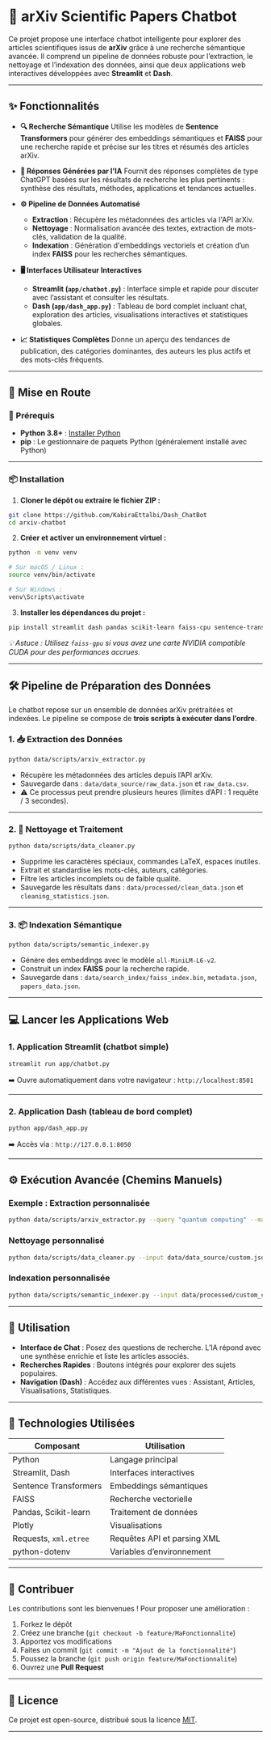 # 🔬 arXiv Scientific Papers Chatbot

Ce projet propose une interface chatbot intelligente pour explorer des articles scientifiques issus de **arXiv** grâce à une recherche sémantique avancée. Il comprend un pipeline de données robuste pour l’extraction, le nettoyage et l’indexation des données, ainsi que deux applications web interactives développées avec **Streamlit** et **Dash**.

---

## ✨ Fonctionnalités

* **🔍 Recherche Sémantique**
  Utilise les modèles de **Sentence Transformers** pour générer des embeddings sémantiques et **FAISS** pour une recherche rapide et précise sur les titres et résumés des articles arXiv.

* **🤖 Réponses Générées par l'IA**
  Fournit des réponses complètes de type ChatGPT basées sur les résultats de recherche les plus pertinents : synthèse des résultats, méthodes, applications et tendances actuelles.

* **⚙️ Pipeline de Données Automatisé**

  * **Extraction** : Récupère les métadonnées des articles via l'API arXiv.
  * **Nettoyage** : Normalisation avancée des textes, extraction de mots-clés, validation de la qualité.
  * **Indexation** : Génération d'embeddings vectoriels et création d’un index **FAISS** pour les recherches sémantiques.

* **🖥️ Interfaces Utilisateur Interactives**

  * **Streamlit (`app/chatbot.py`)** : Interface simple et rapide pour discuter avec l’assistant et consulter les résultats.
  * **Dash (`app/dash_app.py`)** : Tableau de bord complet incluant chat, exploration des articles, visualisations interactives et statistiques globales.

* **📈 Statistiques Complètes**
  Donne un aperçu des tendances de publication, des catégories dominantes, des auteurs les plus actifs et des mots-clés fréquents.

---

## 🚀 Mise en Route

### 🔧 Prérequis

* **Python 3.8+** : [Installer Python](https://www.python.org/downloads/)
* **pip** : Le gestionnaire de paquets Python (généralement installé avec Python)

---

### 📦 Installation

1. **Cloner le dépôt ou extraire le fichier ZIP :**

```bash
git clone https://github.com/KabiraEttalbi/Dash_ChatBot  
cd arxiv-chatbot
```

2. **Créer et activer un environnement virtuel :**

```bash
python -m venv venv

# Sur macOS / Linux :
source venv/bin/activate

# Sur Windows :
venv\Scripts\activate
```

3. **Installer les dépendances du projet :**

```bash
pip install streamlit dash pandas scikit-learn faiss-cpu sentence-transformers plotly requests python-dotenv
```

*💡 Astuce : Utilisez `faiss-gpu` si vous avez une carte NVIDIA compatible CUDA pour des performances accrues.*

---

## 🛠️ Pipeline de Préparation des Données

Le chatbot repose sur un ensemble de données arXiv prétraitées et indexées. Le pipeline se compose de **trois scripts à exécuter dans l’ordre**. 

### 1. 📥 Extraction des Données

```bash
python data/scripts/arxiv_extractor.py 
```

* Récupère les métadonnées des articles depuis l’API arXiv.
* Sauvegarde dans : `data/data_source/raw_data.json` et `raw_data.csv`.
* ⚠️ Ce processus peut prendre plusieurs heures (limites d’API : 1 requête / 3 secondes).

---

### 2. 🧹 Nettoyage et Traitement

```bash
python data/scripts/data_cleaner.py 
```

* Supprime les caractères spéciaux, commandes LaTeX, espaces inutiles.
* Extrait et standardise les mots-clés, auteurs, catégories.
* Filtre les articles incomplets ou de faible qualité.
* Sauvegarde les résultats dans : `data/processed/clean_data.json` et `cleaning_statistics.json`.

---

### 3. 📦 Indexation Sémantique

```bash
python data/scripts/semantic_indexer.py 
```

* Génère des embeddings avec le modèle `all-MiniLM-L6-v2`.
* Construit un index **FAISS** pour la recherche rapide.
* Sauvegarde dans : `data/search_index/faiss_index.bin`, `metadata.json`, `papers_data.json`.

---

## 💻 Lancer les Applications Web

### 1. Application Streamlit (chatbot simple)

```bash
streamlit run app/chatbot.py
```

➡️ Ouvre automatiquement dans votre navigateur : `http://localhost:8501`

---

### 2. Application Dash (tableau de bord complet)

```bash
python app/dash_app.py
```

➡️ Accès via : `http://127.0.0.1:8050`

---

## ⚙️ Exécution Avancée (Chemins Manuels)

### Exemple : Extraction personnalisée

```bash
python data/scripts/arxiv_extractor.py --query "quantum computing" --max_results 500 --output data/data_source/custom.json json
```

### Nettoyage personnalisé

```bash
python data/scripts/data_cleaner.py --input data/data_source/custom.json --output data/processed/custom_clean.json 
```

### Indexation personnalisée

```bash
python data/scripts/semantic_indexer.py --input data/processed/custom_clean.json --output data/search_index/custom_index --model all-MiniLM-L6-v2 
```

---

## 💬 Utilisation

* **Interface de Chat** : Posez des questions de recherche. L’IA répond avec une synthèse enrichie et liste les articles associés.
* **Recherches Rapides** : Boutons intégrés pour explorer des sujets populaires.
* **Navigation (Dash)** : Accédez aux différentes vues : Assistant, Articles, Visualisations, Statistiques.

---

## 🧰 Technologies Utilisées

| Composant             | Utilisation                 |
| --------------------- | --------------------------- |
| Python                | Langage principal           |
| Streamlit, Dash       | Interfaces interactives     |
| Sentence Transformers | Embeddings sémantiques      |
| FAISS                 | Recherche vectorielle       |
| Pandas, Scikit-learn  | Traitement de données       |
| Plotly                | Visualisations              |
| Requests, `xml.etree` | Requêtes API et parsing XML |
| python-dotenv         | Variables d’environnement   |

---

## 🤝 Contribuer

Les contributions sont les bienvenues !
Pour proposer une amélioration :

1. Forkez le dépôt
2. Créez une branche (`git checkout -b feature/MaFonctionnalite`)
3. Apportez vos modifications
4. Faites un commit (`git commit -m "Ajout de la fonctionnalité"`)
5. Poussez la branche (`git push origin feature/MaFonctionnalite`)
6. Ouvrez une **Pull Request**

---

## 📄 Licence

Ce projet est open-source, distribué sous la licence [MIT](LICENSE).

---
